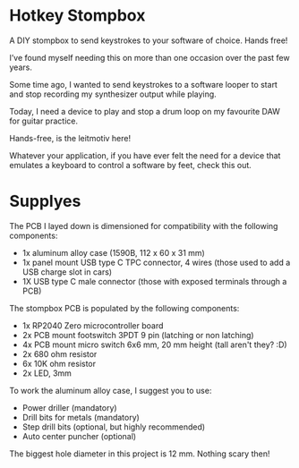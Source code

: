 # Hotkey Stompbox
A DIY stompbox to send keystrokes to your software of choice. Hands free!

I’ve found myself needing this on more than one occasion over the past few years.

Some time ago, I wanted to send keystrokes to a software looper to start and stop recording my synthesizer output while playing.

Today, I need a device to play and stop a drum loop on my favourite DAW for guitar practice.

Hands-free, is the leitmotiv here!

Whatever your application, if you have ever felt the need for a device that emulates a keyboard to control a software by feet, check this out.

# Supplyes
The PCB I layed down is dimensioned for compatibility with the following components:

- 1x aluminum alloy case (1590B, 112 x 60 x 31 mm)
- 1x panel mount USB type C TPC connector, 4 wires (those used to add a USB charge slot in cars)
- 1X USB type C male connector (those with exposed terminals through a PCB)

The stompbox PCB is populated by the following components:

- 1x RP2040 Zero microcontroller board
- 2x PCB mount footswitch 3PDT 9 pin (latching or non latching)
- 4x PCB mount micro switch 6x6 mm, 20 mm height (tall aren't they? :D)
- 2x 680 ohm resistor
- 6x 10K ohm resistor
- 2x LED, 3mm

To work the aluminum alloy case, I suggest you to use:
- Power driller (mandatory)
- Drill bits for metals (mandatory)
- Step drill bits (optional, but highly recommended)
- Auto center puncher (optional)
  
The biggest hole diameter in this project is 12 mm. Nothing scary then!
